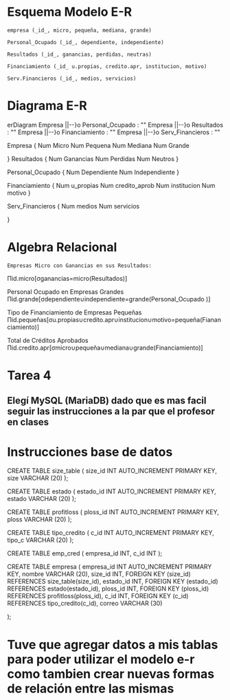 # Esquema Modelo E-R

    empresa (_id_, micro, pequeña, mediana, grande)

    Personal_Ocupado (_id_, dependiente, independiente)

    Resultados (_id_, ganancias, perdidas, neutras)

    Financiamiento (_id_ u.propias, credito.apr, institucion, motivo)

    Serv.Financieros (_id_, medios, servicios)

# Diagrama E-R
erDiagram
Empresa ||--}o Personal_Ocupado : ""
Empresa ||--}o Resultados : ""
Empresa ||--}o Financiamiento : ""
Empresa ||--}o Serv_Financieros : ""

 Empresa {
    Num Micro
    Num Pequena
    Num Mediana
    Num Grande

  }
  Resultados {
    Num Ganancias
    Num Perdidas
    Num Neutros
  }

  Personal_Ocupado {
    Num Dependiente
    Num Independiente
  }

Financiamiento {
    Num u_propias
    Num credito_aprob
    Num institucion
    Num motivo
  }

Serv_Financieros {
    Num medios
    Num servicios

  }


# Algebra Relacional

    Empresas Micro con Ganancias en sus Resultados:
Πid.micro[σganancias=micro(Resultados)]

Personal Ocupado en Empresas Grandes
Πid.grande[σdependiente∪independiente=grande(Personal_Ocupado )]

Tipo de Financiamiento de Empresas Pequeñas
Πid.pequeñas[σu.propias∪credito.apr∪institucion∪motivo=pequeña(Fiananciamiento)]

Total de Créditos Aprobados
Πid.credito.apr[σmicro∪pequeña∪mediana∪grande(Financiamiento)]


# Tarea 4
## Elegí MySQL (MariaDB) dado que es mas facil seguir las instrucciones a la par que el profesor en clases

# Instrucciones base de datos

CREATE TABLE size_table (
  size_id INT AUTO_INCREMENT PRIMARY KEY,
  size VARCHAR (20)
  );
  
  CREATE TABLE estado (
  estado_id INT AUTO_INCREMENT PRIMARY KEY,
  estado VARCHAR (20)
  );

  CREATE TABLE profitloss (
  ploss_id INT AUTO_INCREMENT PRIMARY KEY,
  ploss VARCHAR (20)
  );
  
  CREATE TABLE tipo_credito (
  c_id INT AUTO_INCREMENT PRIMARY KEY,
  tipo_c VARCHAR (20)
  );

  CREATE TABLE emp_cred (
  empresa_id INT,
  c_id INT
  );

  CREATE TABLE empresa (
  empresa_id INT AUTO_INCREMENT PRIMARY KEY,
  nombre VARCHAR (20),
  size_id INT,
  FOREIGN KEY (size_id) REFERENCES size_table(size_id),
  estado_id INT,
  FOREIGN KEY (estado_id) REFERENCES estado(estado_id),
  ploss_id INT,
  FOREIGN KEY (ploss_id) REFERENCES profitloss(ploss_id),
  c_id INT,
  FOREIGN KEY (c_id) REFERENCES tipo_credito(c_id),
  correo VARCHAR (30)
  
  );

  # Tuve que agregar datos a mis tablas para poder utilizar el modelo e-r como tambien crear nuevas formas de relación entre las mismas
